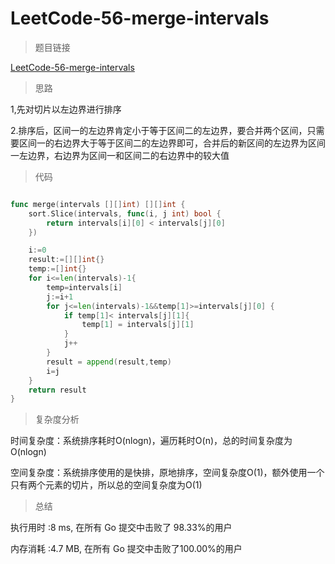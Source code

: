 # LeetCode-56-merge-intervals

>题目链接

[LeetCode-56-merge-intervals](https://leetcode-cn.com/problems/merge-intervals/)

>思路

1,先对切片以左边界进行排序

2.排序后，区间一的左边界肯定小于等于区间二的左边界，要合并两个区间，只需要区间一的右边界大于等于区间二的左边界即可，合并后的新区间的左边界为区间一左边界，右边界为区间一和区间二的右边界中的较大值

>代码

```go

func merge(intervals [][]int) [][]int {
    sort.Slice(intervals, func(i, j int) bool {
        return intervals[i][0] < intervals[j][0]
    })

    i:=0
    result:=[][]int{}
    temp:=[]int{}
    for i<=len(intervals)-1{
        temp=intervals[i]
        j:=i+1
        for j<=len(intervals)-1&&temp[1]>=intervals[j][0] {
            if temp[1]< intervals[j][1]{
                temp[1] = intervals[j][1]
            }
            j++
        }
        result = append(result,temp)
        i=j
    }
    return result
}

```

>复杂度分析

时间复杂度：系统排序耗时O(nlogn)，遍历耗时O(n)，总的时间复杂度为O(nlogn)

空间复杂度：系统排序使用的是快排，原地排序，空间复杂度O(1)，额外使用一个只有两个元素的切片，所以总的空间复杂度为O(1)

>总结

执行用时 :8 ms, 在所有 Go 提交中击败了 98.33%的用户

内存消耗 :4.7 MB, 在所有 Go 提交中击败了100.00%的用户
